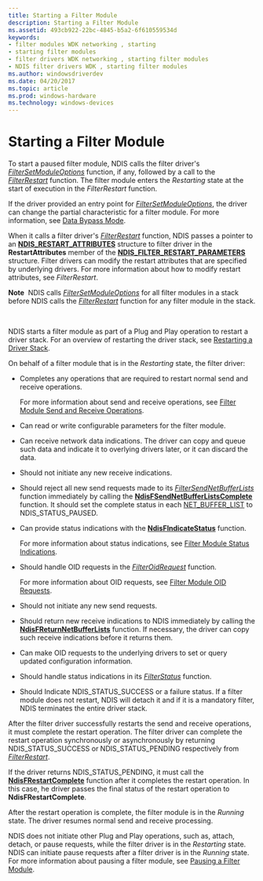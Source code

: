 ```yaml
---
title: Starting a Filter Module
description: Starting a Filter Module
ms.assetid: 493cb922-22bc-4845-b5a2-6f610559534d
keywords:
- filter modules WDK networking , starting
- starting filter modules
- filter drivers WDK networking , starting filter modules
- NDIS filter drivers WDK , starting filter modules
ms.author: windowsdriverdev
ms.date: 04/20/2017
ms.topic: article
ms.prod: windows-hardware
ms.technology: windows-devices
---
```


# Starting a Filter Module





To start a paused filter module, NDIS calls the filter driver's [*FilterSetModuleOptions*](https://msdn.microsoft.com/library/windows/hardware/ff549970) function, if any, followed by a call to the [*FilterRestart*](https://msdn.microsoft.com/library/windows/hardware/ff549962) function. The filter module enters the *Restarting* state at the start of execution in the *FilterRestart* function.

If the driver provided an entry point for [*FilterSetModuleOptions*](https://msdn.microsoft.com/library/windows/hardware/ff549970), the driver can change the partial characteristic for a filter module. For more information, see [Data Bypass Mode](data-bypass-mode.md).

When it calls a filter driver's [*FilterRestart*](https://msdn.microsoft.com/library/windows/hardware/ff549962) function, NDIS passes a pointer to an [**NDIS\_RESTART\_ATTRIBUTES**](https://msdn.microsoft.com/library/windows/hardware/ff567255) structure to filter driver in the **RestartAttributes** member of the [**NDIS\_FILTER\_RESTART\_PARAMETERS**](https://msdn.microsoft.com/library/windows/hardware/ff565572) structure. Filter drivers can modify the restart attributes that are specified by underlying drivers. For more information about how to modify restart attributes, see *FilterRestart*.

**Note**  NDIS calls [*FilterSetModuleOptions*](https://msdn.microsoft.com/library/windows/hardware/ff549970) for all filter modules in a stack before NDIS calls the [*FilterRestart*](https://msdn.microsoft.com/library/windows/hardware/ff549962) function for any filter module in the stack.

 

NDIS starts a filter module as part of a Plug and Play operation to restart a driver stack. For an overview of restarting the driver stack, see [Restarting a Driver Stack](restarting-a-driver-stack.md).

On behalf of a filter module that is in the *Restarting* state, the filter driver:

-   Completes any operations that are required to restart normal send and receive operations.

    For more information about send and receive operations, see [Filter Module Send and Receive Operations](filter-module-send-and-receive-operations.md).

-   Can read or write configurable parameters for the filter module.

-   Can receive network data indications. The driver can copy and queue such data and indicate it to overlying drivers later, or it can discard the data.

-   Should not initiate any new receive indications.

-   Should reject all new send requests made to its [*FilterSendNetBufferLists*](https://msdn.microsoft.com/library/windows/hardware/ff549966) function immediately by calling the [**NdisFSendNetBufferListsComplete**](https://msdn.microsoft.com/library/windows/hardware/ff562618) function. It should set the complete status in each [NET\_BUFFER\_LIST](net-buffer-list-structure.md) to NDIS\_STATUS\_PAUSED.

-   Can provide status indications with the [**NdisFIndicateStatus**](https://msdn.microsoft.com/library/windows/hardware/ff561824) function.

    For more information about status indications, see [Filter Module Status Indications](filter-module-status-indications.md).

-   Should handle OID requests in the [*FilterOidRequest*](https://msdn.microsoft.com/library/windows/hardware/ff549954) function.

    For more information about OID requests, see [Filter Module OID Requests](filter-module-oid-requests.md).

-   Should not initiate any new send requests.

-   Should return new receive indications to NDIS immediately by calling the [**NdisFReturnNetBufferLists**](https://msdn.microsoft.com/library/windows/hardware/ff562613) function. If necessary, the driver can copy such receive indications before it returns them.

-   Can make OID requests to the underlying drivers to set or query updated configuration information.

-   Should handle status indications in its [*FilterStatus*](https://msdn.microsoft.com/library/windows/hardware/ff549973) function.

-   Should Indicate NDIS\_STATUS\_SUCCESS or a failure status. If a filter module does not restart, NDIS will detach it and if it is a mandatory filter, NDIS terminates the entire driver stack.

After the filter driver successfully restarts the send and receive operations, it must complete the restart operation. The filter driver can complete the restart operation synchronously or asynchronously by returning NDIS\_STATUS\_SUCCESS or NDIS\_STATUS\_PENDING respectively from [*FilterRestart*](https://msdn.microsoft.com/library/windows/hardware/ff549962).

If the driver returns NDIS\_STATUS\_PENDING, it must call the [**NdisFRestartComplete**](https://msdn.microsoft.com/library/windows/hardware/ff562610) function after it completes the restart operation. In this case, he driver passes the final status of the restart operation to **NdisFRestartComplete**.

After the restart operation is complete, the filter module is in the *Running* state. The driver resumes normal send and receive processing.

NDIS does not initiate other Plug and Play operations, such as, attach, detach, or pause requests, while the filter driver is in the *Restarting* state. NDIS can initiate pause requests after a filter driver is in the *Running* state. For more information about pausing a filter module, see [Pausing a Filter Module](pausing-a-filter-module.md).

 

 





